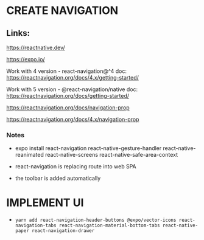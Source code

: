 # CREATE NAVIGATION

## Links:

https://reactnative.dev/

https://expo.io/

Work with 4 version - react-navigation@^4
doc: https://reactnavigation.org/docs/4.x/getting-started/

Work with 5 version - @react-navigation/native
doc: https://reactnavigation.org/docs/getting-started/

https://reactnavigation.org/docs/navigation-prop

https://reactnavigation.org/docs/4.x/navigation-prop

### Notes
- expo install react-navigation react-native-gesture-handler react-native-reanimated react-native-screens react-native-safe-area-context

- react-navigation is replacing route into web SPA 

- the toolbar is added automatically

# IMPLEMENT UI

- `yarn add react-navigation-header-buttons @expo/vector-icons
            react-navigation-tabs
            react-navigation-material-bottom-tabs react-native-paper
            react-navigation-drawer`


